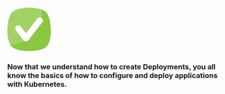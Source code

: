 <br>

<img src="../../assets/done.png" alt="drawing" width="100"/> 

<br>

###   Now that we understand how to create Deployments, you all know the basics of how to configure and deploy applications with Kubernetes.
